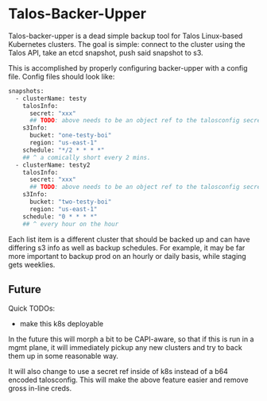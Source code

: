 # Talos-Backer-Upper

Talos-backer-upper is a dead simple backup tool for Talos Linux-based Kubernetes clusters.
The goal is simple: connect to the cluster using the Talos API, take an etcd snapshot, push said snapshot to s3.

This is accomplished by properly configuring backer-upper with a config file.
Config files should look like:

```bash
snapshots:
  - clusterName: testy
    talosInfo:
      secret: "xxx"
      ## TODO: above needs to be an object ref to the talosconfig secret. currently just a b64 string
    s3Info:
      bucket: "one-testy-boi"
      region: "us-east-1"
    schedule: "*/2 * * * *"
    ## ^ a comically short every 2 mins.
  - clusterName: testy2
    talosInfo:
      secret: "xxx"
      ## TODO: above needs to be an object ref to the talosconfig secret. currently just a b64 string
    s3Info:
      bucket: "two-testy-boi"
      region: "us-east-1"
    schedule: "0 * * * *"
    ## ^ every hour on the hour
```

Each list item is a different cluster that should be backed up and can have differing s3 info as well as backup schedules.
For example, it may be far more important to backup prod on an hourly or daily basis, while staging gets weeklies.

## Future

Quick TODOs:

- make this k8s deployable

In the future this will morph a bit to be CAPI-aware, so that if this is run in a mgmt plane, it will immediately pickup any new clusters and try to back them up in some reasonable way.

It will also change to use a secret ref inside of k8s instead of a b64 encoded talosconfig.
This will make the above feature easier and remove gross in-line creds.
